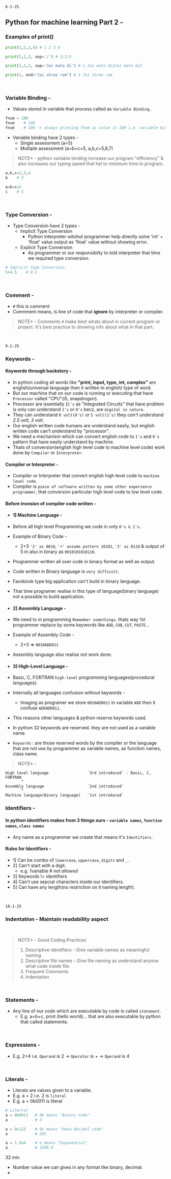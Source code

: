 `6-1-25`


## Python for machine learning Part 2 -


### Examples of print()

```python
print(1,2,3,4) # 1 2 3 4

print(1,2,3, sep='/') # 1/2/3

print(1,2,3, sep='Jai mata di') # 1 Jai mata di2Jai mata di3

print(1, end="Jai shree ram") # 1 Jai shree ram
```

<br>

### Variable Binding -

- Values stored in variable that process called as `Variable Binding.`

```python
fnum = 100
fnum    # 100
fnum    # 100 -> always printing fnum as value is 100 i.e. variable binding example
```

- Variable binding have 2 types -
  - Single assessment (a=5)
  - Multiple assessment (a=b=c=5, a,b,c=5,6,7)

> NOTE* - python variable binding increase our program "efficiency" & also increases our typing speed that hel to minimum time to program.
 
```python
a,b,c=2,3,4
b    # 3

a=b=c=5
c    # 5 
```

<br>

### Type Conversion -

- Type Conversion have 2 types -
  - Implicit Type Conversion
    - Python interpreter witohut programmer help directly solve 'int' + 'float' value output as 'float' value without showing error.
  - Explicit Type Conversion
    - As programmer or our responsibilty to told interpreter that time we required type conversion. 

```python
# Implicit Type Conversion
5+4.5    # 9.5
```

<br>

### Comment - 

- `#` this is comment
- Comnment means, is line of code that <b>ignore</b> by interpreter or compiler.

> NOTE* - Comments `#` make best whats about in current program or project. It's best practice to showing info about what in that part.


<br>

`9-1-25`

### Keywords -

#### Keywords through backstory -
  - In python coding all words like <b>"print, input, type, int, complex"</b> are english(universal language then it written in english) type of word.
  - But our machine that on our code is running or executing that have `Processor` called "CPU"(i5, snapdrogon).
  - Processor are issentially `IC's` as "Integrated Circuits" that have problem is only can understand `1's` or `0's` becz, are `digital in nature`.
  - They can understand `0 volt(0's)` or `5 volt(1's)` they <i>can't understand 2.5 volt, 3 volt</i>.
  - Our english written code humans are understand easily, but english wriiten code can't understand by "processor".
  - We need a mechanism which can convert english code to `1's` and `0's` pattern that have easily understand by machine.
  - Thats of conversion(english high level code to machine level code) work done by `Compiler` or `Interpreter`.

#### Compiler or Interpreter -
- Compiler or Interpreter that convert english high level code to `machine level code`.
- Compiler is `piece of software written by some other experience programmer`, that conversion particular high level code to low level code.

#### Before invesion of compiler code wriiten -
  - #### 1] Machine Language -
  - Before all high level Programming we code in only `0's & 1's`.
  - Example of Binary Code -
    - 2+3 `'2' as 0010`, `'+' assume pattern 10101`, `'3' as 0110` & output of 5 in also in binary as `0010101010110`.
  - Programmer written all over code in binary format as well as output.
  - Code written in Binary language is `very difficult`.
  - Facebook type big application can't build in binary language.
  - That time programer realise in this type of language(binary language) not a possible to build application.

  - #### 2] Assembly Language -
  - We need to in programming `Remember somethings`. thats way 1st programmer replace by some keywords like `ADD`, `CUB`, `CUT`, `PASTE`...
  - Example of Assembly Code -
    - 2+3 => `0010ADD011`
  - Assembly language also realise not work done.

  - #### 3] High-Level Language -
  - Basic, C, FORTRAN `high-level` programming languages(procedural languages).
  - Internally all languages confusion without keywords -
    - Imaging as programer we store `0010ADD011` in variable `ADD` then it confuse `ADDADD011`.
  - This reasons other languages & python reserve keywords used.
  
- In python 32 keywords are reserved. they are not used as a variable name.
- `Keywords` : are those reserved words by the compiler or the language that are not use by programmer as variable names, as function names, class name.


> NOTE* -
>
  ```
 High level language                 `3rd introduced` - Basic, C, FORTRAN
         ^
 Assembly language                   `2nd introduced`
         ^
Machine language(Binary language)   `1st introduced` 
```

### Identifiers -

#### In python identifiers makes from 3 things ours - `variable names`, `function names`, `class names`
- Any name as a programmer we create that means it's `Identifiers`.

#### Rules for Identifiers -
- 1] Can be combo of `lowercase`, `uppercase`, `digits` and `_`.
- 2] Can't start with a digit.
  - e.g. 1variable # <i>not allowed </i>
- 3] Keywords != identifiers
- 4] Can't use sepcial characters inside our identifiers.  
- 5] Can have any length(no restriction on it naming length).
<br>

`18-1-25`

### Indentation - Maintain readability aspect
<br>

> NOTE* - Good Coding Practices
>   1. Descriptive identifiers - Give variable names as meaningful naming
>   2.  Descriptive file names - Give file naming as understand anyone what code inside file.
>   3. Frequent Comments
>   4. Indentation
<br>


### Statements -
- Any line of our code which are executable by code is called `statement`.
  - E.g. a=b+c, print (hello world)... that are also executable by python that called statements.
<br>

### Expressions -
- E.g. 2+4 i.e. `Operand` is 2 -> `Operator`  is + -> `Operand` is 4
<br>

### Literals - 
- Literals are values given to a variable.
- E.g. a = 2 i.e. 2 is `literal`
- E.g. a = 0b0011 is literal

```python
# Litertal
a = 0b0011   # 0b means "Binary code"
a            # 3

a = 0x123    # 0x means "Hexa decimal code"
a            # 291

a = 1.5e4    # e means "Exponential"
a            # 1500.0
```


32 min

- Number value we can gives in any format like binary, decimal.
- 
